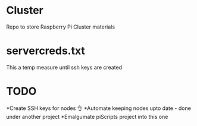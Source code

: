 # Cluster
Repo to store Raspberry Pi Cluster materials


# servercreds.txt
This a temp measure until ssh keys are created 


# TODO
*Create SSH keys for nodes 👌
*Automate keeping nodes upto date - done under another project
*Emalgumate piScripts project into this one

